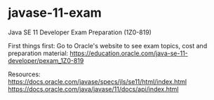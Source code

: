 # javase-11-exam
Java SE 11 Developer Exam Preparation (1Z0-819)

First things first:
Go to Oracle's website to see exam topics, cost and preparation material:
https://education.oracle.com/java-se-11-developer/pexam_1Z0-819

Resources:  
https://docs.oracle.com/javase/specs/jls/se11/html/index.html  
https://docs.oracle.com/java/javase/11/docs/api/index.html  
